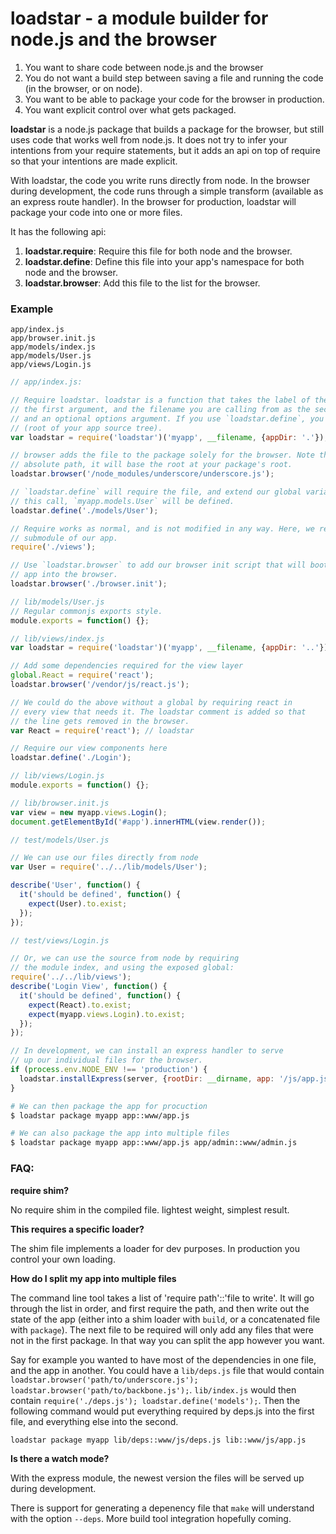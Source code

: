 loadstar - a module builder for node.js and the browser
=======================================================

1. You want to share code between node.js and the browser
2. You do not want a build step between saving a file and running the code (in the browser, or on node).
3. You want to be able to package your code for the browser in production.
4. You want explicit control over what gets packaged.

**loadstar** is a node.js package that builds a package for the browser, but still uses code that works
well from node.js. It does not try to infer your intentions from your require statements, but it adds
an api on top of require so that your intentions are made explicit.

With loadstar, the code you write runs directly from node. In the browser during development, the code runs
through a simple transform (available as an express route handler). In the browser for production,
loadstar will package your code into one or more files.

It has the following api:

1. **loadstar.require**: Require this file for both node and the browser.
2. **loadstar.define**: Define this file into your app's namespace for both node and the browser.
3. **loadstar.browser**: Add this file to the list for the browser.

### Example

```
app/index.js
app/browser.init.js
app/models/index.js
app/models/User.js
app/views/Login.js
```

```javascript
// app/index.js:

// Require loadstar. loadstar is a function that takes the label of the app you are building as
// the first argument, and the filename you are calling from as the second, argument,
// and an optional options argument. If you use `loadstar.define`, you must tell it the appDir
// (root of your app source tree).
var loadstar = require('loadstar')('myapp', __filename, {appDir: '.'});

// browser adds the file to the package solely for the browser. Note that if you use an
// absolute path, it will base the root at your package's root.
loadstar.browser('/node_modules/underscore/underscore.js');

// `loadstar.define` will require the file, and extend our global variable. After
// this call, `myapp.models.User` will be defined.
loadstar.define('./models/User');

// Require works as normal, and is not modified in any way. Here, we require a
// submodule of our app.
require('./views');

// Use `loadstar.browser` to add our browser init script that will bootstrap our
// app into the browser.
loadstar.browser('./browser.init');
```


```javascript
// lib/models/User.js
// Regular commonjs exports style.
module.exports = function() {};
```

```javascript
// lib/views/index.js
var loadstar = require('loadstar')('myapp', __filename, {appDir: '..'});

// Add some dependencies required for the view layer
global.React = require('react');
loadstar.browser('/vendor/js/react.js');

// We could do the above without a global by requiring react in
// every view that needs it. The loadstar comment is added so that
// the line gets removed in the browser.
var React = require('react'); // loadstar

// Require our view components here
loadstar.define('./Login');
```

```javascript
// lib/views/Login.js
module.exports = function() {};
```

```javascript
// lib/browser.init.js
var view = new myapp.views.Login();
document.getElementById('#app').innerHTML(view.render());
```

```javascript
// test/models/User.js

// We can use our files directly from node
var User = require('../../lib/models/User');

describe('User', function() {
  it('should be defined', function() {
    expect(User).to.exist;
  });
});
```

```javascript
// test/views/Login.js

// Or, we can use the source from node by requiring
// the module index, and using the exposed global:
require('../../lib/views');
describe('Login View', function() {
  it('should be defined', function() {
    expect(React).to.exist;
    expect(myapp.views.Login).to.exist;
  });
});
```

```javascript
// In development, we can install an express handler to serve 
// up our individual files for the browser.
if (process.env.NODE_ENV !== 'production') {
  loadstar.installExpress(server, {rootDir: __dirname, app: '/js/app.js'});
}
```

```sh
# We can then package the app for procuction
$ loadstar package myapp app::www/app.js
```

```sh
# We can also package the app into multiple files
$ loadstar package myapp app::www/app.js app/admin::www/admin.js
```

### FAQ:

**require shim?**

No require shim in the compiled file. lightest weight, simplest result.

**This requires a specific loader?**

The shim file implements a loader for dev purposes. In production you control your own loading.

**How do I split my app into multiple files**

The command line tool takes a list of 'require path'::'file to write'. It will go through the list in order, and first require the path, and then write out the state of the app (either into a shim loader with `build`, or a concatenated file with `package`). The next file to be required will only add any files that were not in the first package. In that way you can split the app however you want.

Say for example you wanted to have most of the dependencies in one file, and the app in another. You could have a `lib/deps.js` file that would contain `loadstar.browser('path/to/underscore.js'); loadstar.browser('path/to/backbone.js');`. `lib/index.js` would then contain `require('./deps.js'); loadstar.define('models');`. Then the following command would put everything required by deps.js into the first file, and everything else into the second.

```sh
loadstar package myapp lib/deps::www/js/deps.js lib::www/js/app.js
```

**Is there a watch mode?**

With the express module, the newest version the files will be served up during development.

There is support for generating a depenency file that `make` will understand with the option `--deps`. More build tool integration hopefully coming.

